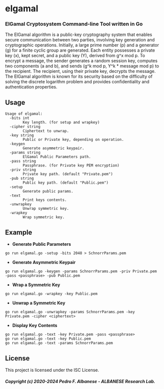 # elgamal
### ElGamal Cryptosystem Command-line Tool written in Go
The ElGamal algorithm is a public-key cryptography system that enables secure communication between two parties, involving key generation and cryptographic operations. Initially, a large prime number (p) and a generator (g) for a finite cyclic group are generated. Each entity possesses a private key (x), kept secret, and a public key (Y), derived from g^x mod p. To encrypt a message, the sender generates a random session key, computes two components (a and b), and sends (g^k mod p, Y^k * message mod p) to the recipient. The recipient, using their private key, decrypts the message. The ElGamal algorithm is known for its security based on the difficulty of solving the discrete logarithm problem and provides confidentiality and authentication properties.

## Usage
```
Usage of elgamal:
  -bits int
        Key length. (for setup and wrapkey)
  -cipher string
        Ciphertext to unwrap.
  -key string
        Public or Private key, depending on operation.
  -keygen
        Generate asymmetric keypair.
  -params string
        ElGamal Public Parameters path.
  -pass string
        Passphrase. (for Private key PEM encryption)
  -priv string
        Private key path. (default "Private.pem")
  -pub string
        Public key path. (default "Public.pem")
  -setup
        Generate public params.
  -text
        Print keys contents.
  -unwrapkey
        Unwrap symmetric key.
  -wrapkey
        Wrap symmetric key.
```

## Example
- **Generate Public Parameters**
```
go run elgamal.go -setup -bits 2048 > SchnorrParams.pem
```
- **Generate Asymmetric Keypair**
```
go run elgamal.go -keygen -params SchnorrParams.pem -priv Private.pem -pass <passphrase> -pub Public.pem
```
- **Wrap a Symmetric Key**
```
go run elgamal.go -wrapkey -key Public.pem
```
- **Unwrap a Symmetric Key**
```
go run elgamal.go -unwrapkey -params SchnorrParams.pem -key Private.pem -cipher <ciphertext>
```
- **Display Key Contents**
```
go run elgamal.go -text -key Private.pem -pass <passphrase>
go run elgamal.go -text -key Public.pem
go run elgamal.go -text -params SchnorrParams.pem
```
## License
This project is licensed under the ISC License.

##### Copyright (c) 2020-2024 Pedro F. Albanese - ALBANESE Research Lab.
